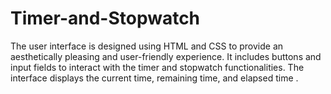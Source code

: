 # Timer-and-Stopwatch
The user interface is designed using HTML and CSS to provide an aesthetically pleasing and user-friendly experience. It includes buttons and input fields to interact with the timer and stopwatch functionalities. The interface displays the current time, remaining time, and elapsed time . 
